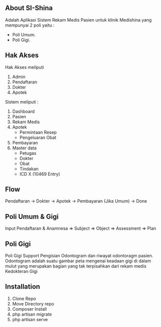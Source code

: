 ## About SI-Shina

Adalah Aplikasi Sistem Rekam Medis Pasien untuk klinik Medishina yang mempunyai 2 poli yaitu :
- Poli Umum.
- Poli Gigi.

## Hak Akses

Hak Akses meliputi
1. Admin
2. Pendaftaran
3. Dokter
4. Apotek

Sistem meliputi :
1. Dashboard
2. Pasien
3. Rekam Medis
4. Apotek
    - Permintaan Resep
    - Pengeluaran Obat
5. Pembayaran
6. Master data
    - Petugas
    - Dokter
    - Obat
    - Tindakan
    - ICD X (10469 Entry)

## Flow
Pendaftaran -> Dokter -> Apotek -> Pembayaran (Jika Umum) -> Done

## Poli Umum & Gigi
Input Pendaftaran & Anamnesa => Subject => Object => Assessment => Plan

## Poli Gigi
Poli Gigi Support Pengisian Odontogram dan riwayat odontoragm pasien.
Odontogram adalah suatu gambar peta mengenai keadaan gigi di dalam mulut yang merupakan bagian yang tak terpisahkan dari rekam medis Kedokteran Gigi 

## Installation
1. Clone Repo
2. Move Directory repo
3. Composer Install
4. php artisan migrate
5. php artisan serve
